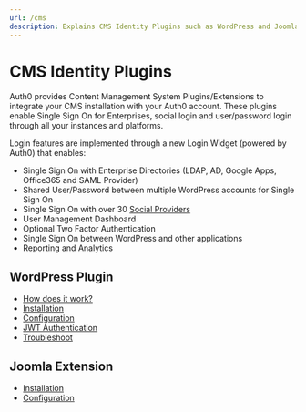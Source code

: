 ```yaml
---
url: /cms
description: Explains CMS Identity Plugins such as WordPress and Joomla.
---
```


# CMS Identity Plugins

Auth0 provides Content Management System Plugins/Extensions to integrate your CMS installation with your Auth0 account. These plugins enable Single Sign On for Enterprises, social login and user/password login through all your instances and platforms.

Login features are implemented through a new Login Widget (powered by Auth0) that enables:

- Single Sign On with Enterprise Directories (LDAP, AD, Google Apps, Office365 and SAML Provider)
- Shared User/Password between multiple WordPress accounts for Single Sign On
- Single Sign On with over 30 [Social Providers](/identityproviders)
- User Management Dashboard
- Optional Two Factor Authentication
- Single Sign On between WordPress and other applications
- Reporting and Analytics


## WordPress Plugin

- [How does it work?](/cms/wordpress/how-does-it-work)
- [Installation](/cms/wordpress/installation)
- [Configuration](/cms/wordpress/configuration)
- [JWT Authentication](/cms/wordpress/jwt-authentication)
- [Troubleshoot](/cms/wordpress/troubleshoot)

## Joomla Extension

- [Installation](/cms/joomla/installation)
- [Configuration](/cms/joomla/configuration)
